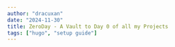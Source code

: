```yaml
---
author: "dracuxan"
date: "2024-11-30"
title: ZeroDay - A Vault to Day 0 of all my Projects
tags: ["hugo", "setup guide"]
---
```

